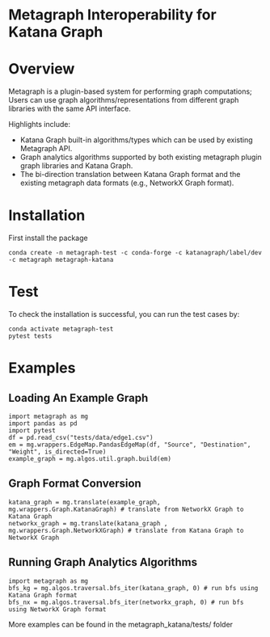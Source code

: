 # Metagraph Interoperability for Katana Graph


Overview
========

Metagraph is a plugin-based system for performing graph computations;
Users can use graph algorithms/representations from different graph libraries with the same API interface.

Highlights include:
- Katana Graph built-in algorithms/types which can be used by existing Metagraph API.
- Graph analytics algorithms supported by both existing metagraph plugin graph libraries and Katana Graph.
- The bi-direction translation between Katana Graph format and the existing metagraph data formats (e.g., NetworkX Graph format).



Installation
===============

First install the package

```Shell
conda create -n metagraph-test -c conda-forge -c katanagraph/label/dev -c metagraph metagraph-katana
```

Test
===============
To check the installation is successful, you can run the test cases by:

```Shell
conda activate metagraph-test
pytest tests
```


Examples
===========================

Loading An Example Graph
------------------

```
import metagraph as mg
import pandas as pd
import pytest
df = pd.read_csv("tests/data/edge1.csv")
em = mg.wrappers.EdgeMap.PandasEdgeMap(df, "Source", "Destination", "Weight", is_directed=True)
example_graph = mg.algos.util.graph.build(em)
```


Graph Format Conversion 
------------------

```
katana_graph = mg.translate(example_graph, mg.wrappers.Graph.KatanaGraph) # translate from NetworkX Graph to Katana Graph
networkx_graph = mg.translate(katana_graph , mg.wrappers.Graph.NetworkXGraph) # translate from Katana Graph to NetworkX Graph
```


Running Graph Analytics Algorithms
------------------

```
import metagraph as mg
bfs_kg = mg.algos.traversal.bfs_iter(katana_graph, 0) # run bfs using Katana Graph format
bfs_nx = mg.algos.traversal.bfs_iter(networkx_graph, 0) # run bfs using NetworkX Graph format
```



More examples can be found in the metagraph_katana/tests/ folder


